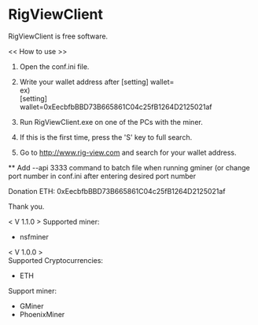 # RigViewClient
RigViewClient is free software.

<< How to use >>

1. Open the conf.ini file.
2. Write your wallet address after [setting] wallet=   
ex)   
[setting]   
wallet=0xEecbfbBBD73B665861C04c25fB1264D2125021af   

3. Run RigViewClient.exe on one of the PCs with the miner.
4. If this is the first time, press the 'S' key to full search.
5. Go to http://www.rig-view.com and search for your wallet address.

** Add --api 3333 command to batch file when running gminer (or change port number in conf.ini after entering desired port number


Donation ETH: 0xEecbfbBBD73B665861C04c25fB1264D2125021af

Thank you.

< V 1.1.0 >
Supported miner:
- nsfminer

< V 1.0.0 >  
Supported Cryptocurrencies:   
- ETH   

Support miner:   
- GMiner   
- PhoenixMiner
